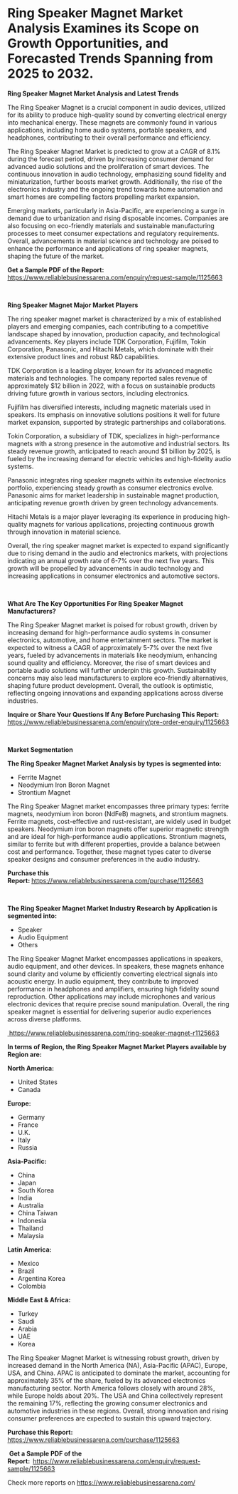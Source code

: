<p><h1>Ring Speaker Magnet Market Analysis Examines its Scope on Growth Opportunities, and Forecasted Trends Spanning from 2025 to 2032.</h1></p><p><strong>Ring Speaker Magnet Market Analysis and Latest Trends</strong></p>
<p><p>The Ring Speaker Magnet is a crucial component in audio devices, utilized for its ability to produce high-quality sound by converting electrical energy into mechanical energy. These magnets are commonly found in various applications, including home audio systems, portable speakers, and headphones, contributing to their overall performance and efficiency.</p><p>The Ring Speaker Magnet Market is predicted to grow at a CAGR of 8.1% during the forecast period, driven by increasing consumer demand for advanced audio solutions and the proliferation of smart devices. The continuous innovation in audio technology, emphasizing sound fidelity and miniaturization, further boosts market growth. Additionally, the rise of the electronics industry and the ongoing trend towards home automation and smart homes are compelling factors propelling market expansion.</p><p>Emerging markets, particularly in Asia-Pacific, are experiencing a surge in demand due to urbanization and rising disposable incomes. Companies are also focusing on eco-friendly materials and sustainable manufacturing processes to meet consumer expectations and regulatory requirements. Overall, advancements in material science and technology are poised to enhance the performance and applications of ring speaker magnets, shaping the future of the market.</p></p>
<p><strong>Get a Sample PDF of the Report:&nbsp;</strong> <a href="https://www.reliablebusinessarena.com/enquiry/request-sample/1125663?utm_campaign=2959&utm_medium=2&utm_source=Github&utm_content=ia&utm_term=02042025&utm_id=ring-speaker-magnet">https://www.reliablebusinessarena.com/enquiry/request-sample/1125663</a></p>
<p>&nbsp;</p>
<p><strong>Ring Speaker Magnet Major Market Players</strong></p>
<p><p>The ring speaker magnet market is characterized by a mix of established players and emerging companies, each contributing to a competitive landscape shaped by innovation, production capacity, and technological advancements. Key players include TDK Corporation, Fujifilm, Tokin Corporation, Panasonic, and Hitachi Metals, which dominate with their extensive product lines and robust R&D capabilities.</p><p>TDK Corporation is a leading player, known for its advanced magnetic materials and technologies. The company reported sales revenue of approximately $12 billion in 2022, with a focus on sustainable products driving future growth in various sectors, including electronics.</p><p>Fujifilm has diversified interests, including magnetic materials used in speakers. Its emphasis on innovative solutions positions it well for future market expansion, supported by strategic partnerships and collaborations.</p><p>Tokin Corporation, a subsidiary of TDK, specializes in high-performance magnets with a strong presence in the automotive and industrial sectors. Its steady revenue growth, anticipated to reach around $1 billion by 2025, is fueled by the increasing demand for electric vehicles and high-fidelity audio systems.</p><p>Panasonic integrates ring speaker magnets within its extensive electronics portfolio, experiencing steady growth as consumer electronics evolve. Panasonic aims for market leadership in sustainable magnet production, anticipating revenue growth driven by green technology advancements.</p><p>Hitachi Metals is a major player leveraging its experience in producing high-quality magnets for various applications, projecting continuous growth through innovation in material science.</p><p>Overall, the ring speaker magnet market is expected to expand significantly due to rising demand in the audio and electronics markets, with projections indicating an annual growth rate of 6-7% over the next five years. This growth will be propelled by advancements in audio technology and increasing applications in consumer electronics and automotive sectors.</p></p>
<p>&nbsp;</p>
<p><strong>What Are The Key Opportunities For Ring Speaker Magnet Manufacturers?</strong></p>
<p><p>The Ring Speaker Magnet market is poised for robust growth, driven by increasing demand for high-performance audio systems in consumer electronics, automotive, and home entertainment sectors. The market is expected to witness a CAGR of approximately 5-7% over the next five years, fueled by advancements in materials like neodymium, enhancing sound quality and efficiency. Moreover, the rise of smart devices and portable audio solutions will further underpin this growth. Sustainability concerns may also lead manufacturers to explore eco-friendly alternatives, shaping future product development. Overall, the outlook is optimistic, reflecting ongoing innovations and expanding applications across diverse industries.</p></p>
<p><strong>Inquire or Share Your Questions If Any Before Purchasing This Report:</strong> <a href="https://www.reliablebusinessarena.com/enquiry/pre-order-enquiry/1125663?utm_campaign=2959&utm_medium=2&utm_source=Github&utm_content=ia&utm_term=02042025&utm_id=ring-speaker-magnet">https://www.reliablebusinessarena.com/enquiry/pre-order-enquiry/1125663</a></p>
<p>&nbsp;</p>
<p><strong>Market Segmentation</strong></p>
<p><strong>The Ring Speaker Magnet Market Analysis by types is segmented into:</strong></p>
<p><ul><li>Ferrite Magnet</li><li>Neodymium Iron Boron Magnet</li><li>Strontium Magnet</li></ul></p>
<p><p>The Ring Speaker Magnet market encompasses three primary types: ferrite magnets, neodymium iron boron (NdFeB) magnets, and strontium magnets. Ferrite magnets, cost-effective and rust-resistant, are widely used in budget speakers. Neodymium iron boron magnets offer superior magnetic strength and are ideal for high-performance audio applications. Strontium magnets, similar to ferrite but with different properties, provide a balance between cost and performance. Together, these magnet types cater to diverse speaker designs and consumer preferences in the audio industry.</p></p>
<p><strong>Purchase this Report:&nbsp;</strong><a href="https://www.reliablebusinessarena.com/purchase/1125663?utm_campaign=2959&utm_medium=2&utm_source=Github&utm_content=ia&utm_term=02042025&utm_id=ring-speaker-magnet">https://www.reliablebusinessarena.com/purchase/1125663</a></p>
<p>&nbsp;</p>
<p><strong>The Ring Speaker Magnet Market Industry Research by Application is segmented into:</strong></p>
<p><ul><li>Speaker</li><li>Audio Equipment</li><li>Others</li></ul></p>
<p><p>The Ring Speaker Magnet Market encompasses applications in speakers, audio equipment, and other devices. In speakers, these magnets enhance sound clarity and volume by efficiently converting electrical signals into acoustic energy. In audio equipment, they contribute to improved performance in headphones and amplifiers, ensuring high fidelity sound reproduction. Other applications may include microphones and various electronic devices that require precise sound manipulation. Overall, the ring speaker magnet is essential for delivering superior audio experiences across diverse platforms.</p></p>
<p><a href="https://www.reliablebusinessarena.com/ring-speaker-magnet-r1125663?utm_campaign=2959&utm_medium=2&utm_source=Github&utm_content=ia&utm_term=02042025&utm_id=ring-speaker-magnet">&nbsp;https://www.reliablebusinessarena.com/ring-speaker-magnet-r1125663</a></p>
<p><strong>In terms of Region, the Ring Speaker Magnet Market Players available by Region are:</strong></p>
<p>
    <p> <strong> North America: </strong>
        <ul>
            <li>United States</li>
            <li>Canada</li>
        </ul>
        </p> 
    <p> <strong> Europe: </strong>
        <ul>
            <li>Germany</li>
            <li>France</li>
            <li>U.K.</li>
            <li>Italy</li>
            <li>Russia</li>
        </ul>
        </p> 
    <p> <strong> Asia-Pacific: </strong>
        <ul>
            <li>China</li>
            <li>Japan</li>
            <li>South Korea</li>
            <li>India</li>
            <li>Australia</li>
            <li>China Taiwan</li>
            <li>Indonesia</li>
            <li>Thailand</li>
            <li>Malaysia</li>
        </ul>
        </p> 
    <p> <strong> Latin America: </strong>
        <ul>
            <li>Mexico</li>
            <li>Brazil</li>
            <li>Argentina Korea</li>
            <li>Colombia</li>
        </ul>
        </p> 
    <p> <strong> Middle East & Africa: </strong>
        <ul>
            <li>Turkey</li>
            <li>Saudi</li>
            <li>Arabia</li>
            <li>UAE</li>
            <li>Korea</li>
        </ul>
    </p>
    </p>
<p><p>The Ring Speaker Magnet Market is witnessing robust growth, driven by increased demand in the North America (NA), Asia-Pacific (APAC), Europe, USA, and China. APAC is anticipated to dominate the market, accounting for approximately 35% of the share, fueled by its advanced electronics manufacturing sector. North America follows closely with around 28%, while Europe holds about 20%. The USA and China collectively represent the remaining 17%, reflecting the growing consumer electronics and automotive industries in these regions. Overall, strong innovation and rising consumer preferences are expected to sustain this upward trajectory.</p></p>
<p><strong>Purchase this Report: </strong><a href="https://www.reliablebusinessarena.com/purchase/1125663?utm_campaign=2959&utm_medium=2&utm_source=Github&utm_content=ia&utm_term=02042025&utm_id=ring-speaker-magnet">https://www.reliablebusinessarena.com/purchase/1125663</a></p>
<p>&nbsp;<strong>Get a Sample PDF of the Report:&nbsp;&nbsp;</strong><a href="https://www.reliablebusinessarena.com/enquiry/request-sample/1125663?utm_campaign=2959&utm_medium=2&utm_source=Github&utm_content=ia&utm_term=02042025&utm_id=ring-speaker-magnet">https://www.reliablebusinessarena.com/enquiry/request-sample/1125663</a></p>
<p><strong></strong></p>
<p>Check more reports on <a href="https://www.reliablebusinessarena.com/?utm_campaign=2959&utm_medium=2&utm_source=Github&utm_content=ia&utm_term=02042025&utm_id=ring-speaker-magnet">https://www.reliablebusinessarena.com/</a></p>